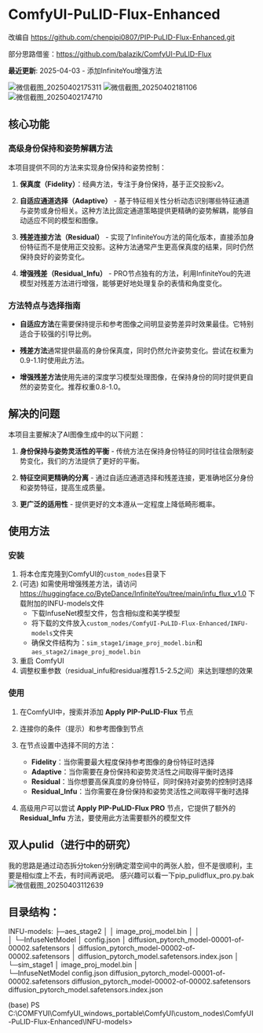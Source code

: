 # ComfyUI-PuLID-Flux-Enhanced

改编自 https://github.com/chenpipi0807/PIP-PuLID-Flux-Enhanced.git

部分思路借鉴：https://github.com/balazik/ComfyUI-PuLID-Flux

**最近更新**: 2025-04-03 - 添加InfiniteYou增强方法

![微信截图_20250402175311](https://github.com/user-attachments/assets/53586740-0563-48c5-b463-58688b3e5f30)
![微信截图_20250402181106](https://github.com/user-attachments/assets/2e3bd0e6-c7f7-4906-b254-07e87e6b1b05)
![微信截图_20250402174710](https://github.com/user-attachments/assets/f37d718c-a99c-42a4-a5e2-3743283c5970)


## 核心功能

### 高级身份保持和姿势解耦方法

本项目提供不同的方法来实现身份保持和姿势控制：

1. **保真度（Fidelity）**：经典方法，专注于身份保持，基于正交投影v2。

2. **自适应通道选择（Adaptive）** - 基于特征相关性分析动态识别哪些特征通道与姿势或身份相关。这种方法比固定通道策略提供更精确的姿势解耦，能够自动适应不同的模型和图像。

3. **残差连接方法（Residual）** - 实现了InfiniteYou方法的简化版本，直接添加身份特征而不是使用正交投影。这种方法通常产生更高保真度的结果，同时仍然保持良好的姿势变化。

4. **增强残差（Residual_Infu）** - PRO节点独有的方法，利用InfiniteYou的先进模型对残差方法进行增强，能够更好地处理复杂的表情和角度变化。

### 方法特点与选择指南

- **自适应方法**在需要保持提示和参考图像之间明显姿势差异时效果最佳。它特别适合于较强的引导比例。

- **残差方法**通常提供最高的身份保真度，同时仍然允许姿势变化。尝试在权重为0.9-1.1时使用此方法。

- **增强残差方法**使用先进的深度学习模型处理图像，在保持身份的同时提供更自然的姿势变化。推荐权重0.8-1.0。

## 解决的问题

本项目主要解决了AI图像生成中的以下问题：

1. **身份保持与姿势灵活性的平衡** - 传统方法在保持身份特征的同时往往会限制姿势变化，我们的方法提供了更好的平衡。

2. **特征空间更精确的分离** - 通过自适应通道选择和残差连接，更准确地区分身份和姿势特征，提高生成质量。

3. **更广泛的适用性** - 提供更好的文本遵从一定程度上降低畸形概率。

## 使用方法

### 安装

1. 将本仓库克隆到ComfyUI的`custom_nodes`目录下
2. (可选) 如需使用增强残差方法，请访问 https://huggingface.co/ByteDance/InfiniteYou/tree/main/infu_flux_v1.0 下载附加的INFU-models文件
   - 下载InfuseNet模型文件，包含相似度和美学模型
   - 将下载的文件放入`custom_nodes/ComfyUI-PuLID-Flux-Enhanced/INFU-models`文件夹
   - 确保文件结构为：`sim_stage1/image_proj_model.bin`和`aes_stage2/image_proj_model.bin`
3. 重启 ComfyUI
4. 调整权重参数（residual_infu和residual推荐1.5-2.5之间）来达到理想的效果

### 使用

1. 在ComfyUI中，搜索并添加 **Apply PIP-PuLID-Flux** 节点
2. 连接你的条件（提示）和参考图像到节点
3. 在节点设置中选择不同的方法：
   - **Fidelity**：当你需要最大程度保持参考图像的身份特征时选择
   - **Adaptive**：当你需要在身份保持和姿势灵活性之间取得平衡时选择
   - **Residual**：当你想要高保真度的身份特征，同时保持对姿势的控制时选择
   - **Residual_Infu**：当你需要在身份保持和姿势灵活性之间取得平衡时选择

4. 高级用户可以尝试 **Apply PIP-PuLID-Flux PRO** 节点，它提供了额外的 **Residual_Infu** 方法，要使用此方法需要额外的模型文件
  
## 双人pulid（进行中的研究）
我的思路是通过动态拆分token分别确定潜空间中的两张人脸，但不是很顺利，主要是相似度上不去，有时间再说吧。
感兴趣可以看一下pip_pulidflux_pro.py.bak
![微信截图_20250403112639](https://github.com/user-attachments/assets/2ad41784-5194-44b8-a525-ae12ed1fdef7)


## 目录结构：

INFU-models:
├─aes_stage2
│  │  image_proj_model.bin
│  │  
│  └─InfuseNetModel
│          config.json
│          diffusion_pytorch_model-00001-of-00002.safetensors
│          diffusion_pytorch_model-00002-of-00002.safetensors
│          diffusion_pytorch_model.safetensors.index.json
│
└─sim_stage1
    │  image_proj_model.bin
    │  
    └─InfuseNetModel
            config.json
            diffusion_pytorch_model-00001-of-00002.safetensors
            diffusion_pytorch_model-00002-of-00002.safetensors
            diffusion_pytorch_model.safetensors.index.json

(base) PS C:\COMFYUI\ComfyUI_windows_portable\ComfyUI\custom_nodes\ComfyUI-PuLID-Flux-Enhanced\INFU-models> 




